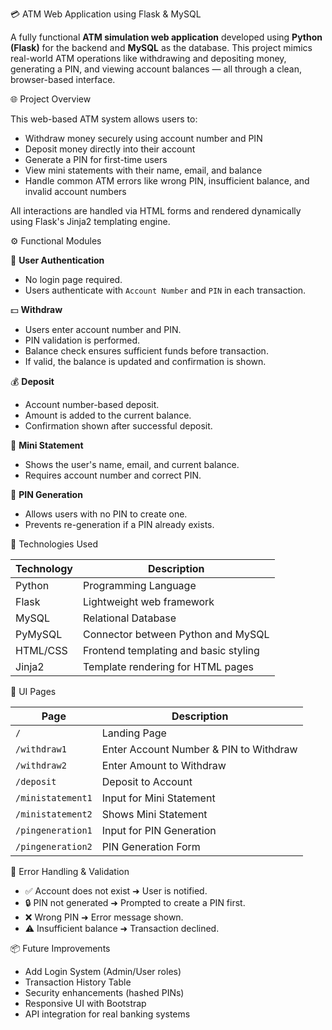 
💳 ATM Web Application using Flask & MySQL

A fully functional **ATM simulation web application** developed using **Python (Flask)** for the backend and **MySQL** as the database. This project mimics real-world ATM operations like withdrawing and depositing money, generating a PIN, and viewing account balances — all through a clean, browser-based interface.

🌐 Project Overview

This web-based ATM system allows users to:

* Withdraw money securely using account number and PIN
* Deposit money directly into their account
* Generate a PIN for first-time users
* View mini statements with their name, email, and balance
* Handle common ATM errors like wrong PIN, insufficient balance, and invalid account numbers

All interactions are handled via HTML forms and rendered dynamically using Flask's Jinja2 templating engine.

⚙️ Functional Modules

🔐 **User Authentication**

* No login page required.
* Users authenticate with `Account Number` and `PIN` in each transaction.

💵 **Withdraw**

* Users enter account number and PIN.
* PIN validation is performed.
* Balance check ensures sufficient funds before transaction.
* If valid, the balance is updated and confirmation is shown.

💰 **Deposit**

* Account number-based deposit.
* Amount is added to the current balance.
* Confirmation shown after successful deposit.

📄 **Mini Statement**

* Shows the user's name, email, and current balance.
* Requires account number and correct PIN.

🔑 **PIN Generation**

* Allows users with no PIN to create one.
* Prevents re-generation if a PIN already exists.

🧠 Technologies Used

| Technology | Description                           |
| ---------- | ------------------------------------- |
| Python     | Programming Language                  |
| Flask      | Lightweight web framework             |
| MySQL      | Relational Database                   |
| PyMySQL    | Connector between Python and MySQL    |
| HTML/CSS   | Frontend templating and basic styling |
| Jinja2     | Template rendering for HTML pages     |


📸 UI Pages

| Page              | Description                            |
| ----------------- | -------------------------------------- |
| `/`               | Landing Page                           |
| `/withdraw1`      | Enter Account Number & PIN to Withdraw |
| `/withdraw2`      | Enter Amount to Withdraw               |
| `/deposit`        | Deposit to Account                     |
| `/ministatement1` | Input for Mini Statement               |
| `/ministatement2` | Shows Mini Statement                   |
| `/pingeneration1` | Input for PIN Generation               |
| `/pingeneration2` | PIN Generation Form                    |

🔐 Error Handling & Validation

* ✅ Account does not exist ➜ User is notified.
* 🔒 PIN not generated ➜ Prompted to create a PIN first.
* ❌ Wrong PIN ➜ Error message shown.
* ⚠️ Insufficient balance ➜ Transaction declined.

📦 Future Improvements

* Add Login System (Admin/User roles)
* Transaction History Table
* Security enhancements (hashed PINs)
* Responsive UI with Bootstrap
* API integration for real banking systems


